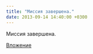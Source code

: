 ```yaml
---
title: "Миссия завершена."
date: 2013-09-14 14:40:00 +0300
---
```


Миссия завершена.

[Вложение](/assets/vk_photos/1/Tc5zHik6JoY.jpg)
